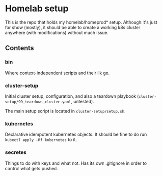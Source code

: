# Homelab setup

This is the repo that holds my homelab/homeprod* setup. 
Although it's just for show (mostly), it should be able to create a working k8s cluster anywhere (with modifications) without much issue.

## Contents

### bin

Where context-independent scripts and their ilk go.

### cluster-setup

Initial cluster setup, configuration, and also a teardown playbook (`cluster-setup/99_teardown_cluster.yaml`, untested).

The main setup script is located in `cluster-setup/setup.sh`.

### kubernetes

Declarative idempotent kubernetes objects.
It should be fine to do run `kubectl apply -Rf kubernetes` to it.

### secretes

Things to do with keys and what not. Has its own .gitignore in order to control what gets pushed.